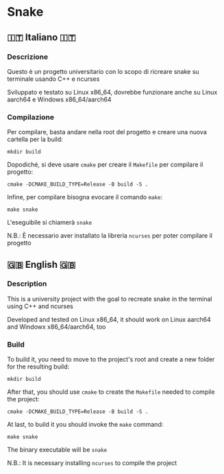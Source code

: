 # Snake

## 🇮🇹 Italiano 🇮🇹

### Descrizione

Questo è un progetto universitario con lo scopo di ricreare snake su terminale usando C++ e ncurses

Sviluppato e testato su Linux x86_64, dovrebbe funzionare anche su Linux aarch64 e Windows x86_64/aarch64

### Compilazione

Per compilare, basta andare nella root del progetto e creare una nuova cartella per la build:

```shell
mkdir build
```

Dopodiché, si deve usare `cmake` per creare il `Makefile` per compilare il progetto:

```shell
cmake -DCMAKE_BUILD_TYPE=Release -B build -S .
```

Infine, per compilare bisogna evocare il comando `make`:

```shell
make snake
```

L'eseguibile si chiamerà `snake`

N.B.: È necessario aver installato la libreria `ncurses` per poter compilare il progetto

## 🇬🇧 English 🇬🇧

### Description

This is a university project with the goal to recreate snake in the terminal using C++ and ncurses

Developed and tested on Linux x86_64, it should work on Linux aarch64 and Windowx x86_64/aarch64, too

### Build

To build it, you need to move to the project's root and create a new folder for the resulting build:

```shell
mkdir build
```

After that, you should use `cmake` to create the `Makefile` needed to compile the project:

```shell
cmake -DCMAKE_BUILD_TYPE=Release -B build -S .
```

At last, to build it you should invoke the `make` command:

```shell
make snake
```

The binary executable will be `snake`

N.B.: It is necessary installing `ncurses` to compile the project